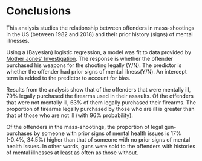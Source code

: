 # Conclusions

This analysis studies the relationship between offenders in mass-shootings in
the US (between 1982 and 2018) and their prior history (signs) of mental
illnesses.

Using a (Bayesian) logistic regression, a model was fit to data provided by
[Mother Jones' Investigation][1]. The response is whether the offender
purchased his weapons for the shooting legally (Y/N). The predictor is whether
the offender had prior signs of mental illness(Y/N). An intercept term is added
to the predictor to account for bias.

Results from the analysis show that of the offenders that were mentally ill,
79% legally purchased the firearms used in their assaults. Of the offenders
that were not mentally ill, 63% of them legally purchased their firearms.
The proportion of firearms legally purchased by those who are ill is greater
than that of those who are not ill (with 96% probability).

Of the offenders in the mass-shootings, the proportion of legal gun-purchases
by someone with prior signs of mental health issues is 17% (-0.4%, 34.5%)
higher than that of someone with no prior signs of mental health issues. In
other words, guns were sold to the offenders with histories of mental illnesses
at least as often as those without.


[1]: https://docs.google.com/spreadsheets/d/1XV4mZi3gYDgwx5PrLwqqHTUlHkwkV-6uy_yeJh3X46o/edit#gid=0
